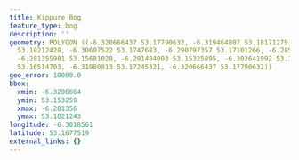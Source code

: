```yaml
---
title: Kippure Bog
feature_type: bog
description: ''
geometry: POLYGON ((-6.320666437 53.17790632, -6.319464807 53.18171279, -6.30736268
  53.18212428, -6.30607522 53.1747683, -6.290797357 53.17101266, -6.285819177 53.16468392,
  -6.281355981 53.15681028, -6.291484003 53.15325895, -6.302641992 53.15989815, -6.311396722
  53.16514703, -6.31980813 53.17245321, -6.320666437 53.17790632))
geo_error: 10000.0
bbox:
  xmin: -6.3206664
  ymin: 53.153259
  xmax: -6.281356
  ymax: 53.1821243
longitude: -6.3018561
latitude: 53.1677519
external_links: {}
---
```

